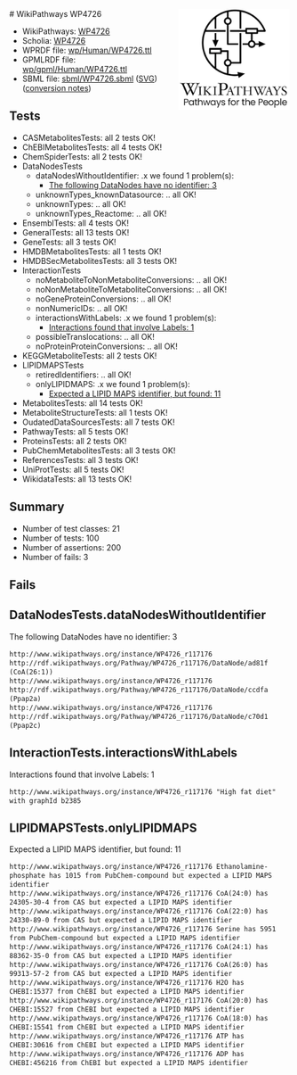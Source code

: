 <img style="float: right; width: 200px" src="../logo.png" />
# WikiPathways WP4726

* WikiPathways: [WP4726](https://identifiers.org/wikipathways:WP4726)
* Scholia: [WP4726](https://scholia.toolforge.org/wikipathways/WP4726)
* WPRDF file: [wp/Human/WP4726.ttl](../wp/Human/WP4726.ttl)
* GPMLRDF file: [wp/gpml/Human/WP4726.ttl](../wp/gpml/Human/WP4726.ttl)
* SBML file: [sbml/WP4726.sbml](../sbml/WP4726.sbml) ([SVG](../sbml/WP4726.svg)) ([conversion notes](../sbml/WP4726.txt))

## Tests
* CASMetabolitesTests: all 2 tests OK!
* ChEBIMetabolitesTests: all 4 tests OK!
* ChemSpiderTests: all 2 tests OK!
* DataNodesTests
    * dataNodesWithoutIdentifier: .x we found 1 problem(s):
        * [The following DataNodes have no identifier: 3](#d2d32fa2)
    * unknownTypes_knownDatasource: .. all OK!
    * unknownTypes: .. all OK!
    * unknownTypes_Reactome: .. all OK!
* EnsemblTests: all 4 tests OK!
* GeneralTests: all 13 tests OK!
* GeneTests: all 3 tests OK!
* HMDBMetabolitesTests: all 1 tests OK!
* HMDBSecMetabolitesTests: all 3 tests OK!
* InteractionTests
    * noMetaboliteToNonMetaboliteConversions: .. all OK!
    * noNonMetaboliteToMetaboliteConversions: .. all OK!
    * noGeneProteinConversions: .. all OK!
    * nonNumericIDs: .. all OK!
    * interactionsWithLabels: .x we found 1 problem(s):
        * [Interactions found that involve Labels: 1](#630d2678)
    * possibleTranslocations: .. all OK!
    * noProteinProteinConversions: .. all OK!
* KEGGMetaboliteTests: all 2 tests OK!
* LIPIDMAPSTests
    * retiredIdentifiers: .. all OK!
    * onlyLIPIDMAPS: .x we found 1 problem(s):
        * [Expected a LIPID MAPS identifier, but found: 11](#b4991fff)
* MetabolitesTests: all 14 tests OK!
* MetaboliteStructureTests: all 1 tests OK!
* OudatedDataSourcesTests: all 7 tests OK!
* PathwayTests: all 5 tests OK!
* ProteinsTests: all 2 tests OK!
* PubChemMetabolitesTests: all 3 tests OK!
* ReferencesTests: all 3 tests OK!
* UniProtTests: all 5 tests OK!
* WikidataTests: all 13 tests OK!


## Summary

* Number of test classes: 21
* Number of tests: 100
* Number of assertions: 200
* Number of fails: 3

## Fails

<a name="d2d32fa2" />

## DataNodesTests.dataNodesWithoutIdentifier

The following DataNodes have no identifier: 3
```
http://www.wikipathways.org/instance/WP4726_r117176 http://rdf.wikipathways.org/Pathway/WP4726_r117176/DataNode/ad81f (CoA(26:1))
http://www.wikipathways.org/instance/WP4726_r117176 http://rdf.wikipathways.org/Pathway/WP4726_r117176/DataNode/ccdfa (Ppap2a)
http://www.wikipathways.org/instance/WP4726_r117176 http://rdf.wikipathways.org/Pathway/WP4726_r117176/DataNode/c70d1 (Ppap2c)
```

<a name="630d2678" />

## InteractionTests.interactionsWithLabels

Interactions found that involve Labels: 1
```
http://www.wikipathways.org/instance/WP4726_r117176 "High fat diet" with graphId b2385
```

<a name="b4991fff" />

## LIPIDMAPSTests.onlyLIPIDMAPS

Expected a LIPID MAPS identifier, but found: 11
```
http://www.wikipathways.org/instance/WP4726_r117176 Ethanolamine-phosphate has 1015 from PubChem-compound but expected a LIPID MAPS identifier
http://www.wikipathways.org/instance/WP4726_r117176 CoA(24:0) has 24305-30-4 from CAS but expected a LIPID MAPS identifier
http://www.wikipathways.org/instance/WP4726_r117176 CoA(22:0) has 24330-89-0 from CAS but expected a LIPID MAPS identifier
http://www.wikipathways.org/instance/WP4726_r117176 Serine has 5951 from PubChem-compound but expected a LIPID MAPS identifier
http://www.wikipathways.org/instance/WP4726_r117176 CoA(24:1) has 88362-35-0 from CAS but expected a LIPID MAPS identifier
http://www.wikipathways.org/instance/WP4726_r117176 CoA(26:0) has 99313-57-2 from CAS but expected a LIPID MAPS identifier
http://www.wikipathways.org/instance/WP4726_r117176 H2O has CHEBI:15377 from ChEBI but expected a LIPID MAPS identifier
http://www.wikipathways.org/instance/WP4726_r117176 CoA(20:0) has CHEBI:15527 from ChEBI but expected a LIPID MAPS identifier
http://www.wikipathways.org/instance/WP4726_r117176 CoA(18:0) has CHEBI:15541 from ChEBI but expected a LIPID MAPS identifier
http://www.wikipathways.org/instance/WP4726_r117176 ATP has CHEBI:30616 from ChEBI but expected a LIPID MAPS identifier
http://www.wikipathways.org/instance/WP4726_r117176 ADP has CHEBI:456216 from ChEBI but expected a LIPID MAPS identifier
```


